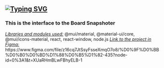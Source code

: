 <a href="https://git.io/typing-svg"><img src="https://readme-typing-svg.demolab.com?font=Fira+Code&pause=1000&width=435&height=30&lines=SNAPSHOTER" alt="Typing SVG" /></a>
-----------------------------------------
<h3>This is the interface to the Board Snapshoter</h3>
<ins><em>Libraries and modules used:</em></ins> @mui/material, @material-ui/core, @mui/icons-material, react, react-window, node.js
<ins><em>Link to the project in Figma:</ins></em> https://www.figma.com/file/z16cq7JtSsyFsseXmqO7o8/%D0%9F%D0%BB%D0%B0%D0%BD%D1%88%D0%B5%D1%82-435?node-id=0%3A1&t=XUaRHmBLwFBhyELB-1

